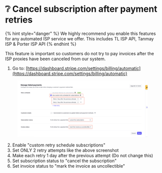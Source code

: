 # ❔ Cancel subscription after payment retries

{% hint style="danger" %}
We highly recommend you enable this features for any automated ISP service we offer. This includes TL ISP API, Tanmay ISP & Porter ISP API
{% endhint %}

This feature is important so customers do not try to pay invoices after the ISP proxies have been canceled from our system.

1. Go to: [https://dashboard.stripe.com/settings/billing/automatic](https://dashboard.stripe.com/settings/billing/automatic)

<figure><img src="../../.gitbook/assets/Screenshot 2023-09-24 at 8.58.51 PM.png" alt=""><figcaption></figcaption></figure>

2. Enable "custom retry schedule subscriptions"
3. Set ONLY 2 retry attempts like the above screenshot
4. Make each retry 1 day after the previous attempt (Do not change this)
5. Set subscription status to "cancel the subscription"
6. Set invoice status to "mark the invoice as uncollectible"&#x20;
